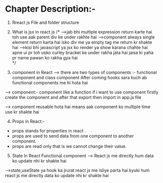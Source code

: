 # Chapter Description:-
1. Rreact js File and folder structure
2. What is jsx in react js 
/*
-->jab bhi multiple expression return karte hai toh use aak parent div ke under rakhte hai
-->component always single element return karta hai isko div me ya empty tag me return kr shakte hai
-->kisi bhi javascript ya jsx ko render ya show karana chahte hai apne ui pr toh usko curley bracket ke under rakha jata hai jaisa ki
yaha pr name pawan ko rakha gya hai  
*/

3. component in React 
--> there are two types of components :-  functional component and class component After coming hooks sara kuch ab 
functional components me hi hota hai

--> component:- component like a function if i want to use component firstly create the component and after that export then 
import in app.js file 

--> component reusable hota hai means aak component ko multiple time use kr shakte hai

4. Props in React:-
- props stands for properties in react .
- props are used to send data from one component to another component.
- props are read only that is we cannot change their value.

5. State In React Functional component
--> React js me directly hum data ko update nhi kr shakte hai 

-->state,useState ya hook ka jrurat react js me isliye parta hai kyuki hum react js me directly data ko update nhi kr shakte hai







